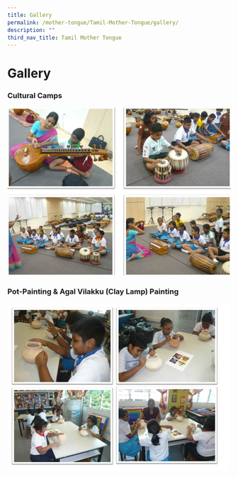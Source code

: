 ```yaml
---
title: Gallery
permalink: /mother-tongue/Tamil-Mother-Tongue/gallery/
description: ""
third_nav_title: Tamil Mother Tongue
---
```

# **Gallery**

### Cultural Camps

![](/images/Cultural%20Camp.jpg)

### Pot-Painting & Agal Vilakku (Clay Lamp) Painting

![](/images/TL%20Collage%20Test%20Upload.jpg)